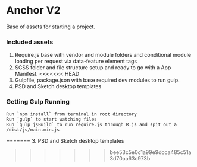 # Anchor V2

Base of assets for starting a project.


### Included assets
1. Require.js base with vendor and module folders and conditional module loading per request via data-feature element tags
2. SCSS folder and file structure setup and ready to go with a App Manifest.
<<<<<<< HEAD
3. Gulpfile, package.json with base required dev modules to run gulp.
4. PSD and Sketch desktop templates



### Getting Gulp Running

    Run `npm install` from terminal in root directory
    Run `gulp` to start watching files
    Run `gulp jsBuild` to run require.js through R.js and spit out a /dist/js/main.min.js
=======
3. PSD and Sketch desktop templates
>>>>>>> bee53c5e0c1a99e9dcca485c51a3d70aa63c973b
